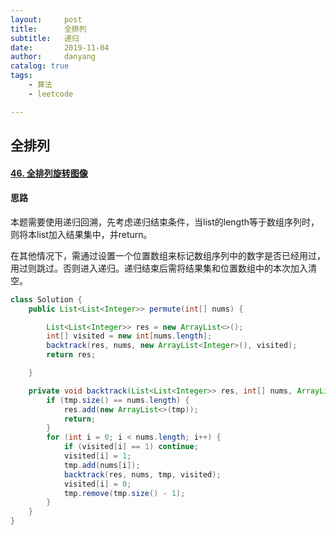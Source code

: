 ```yaml
---
layout:     post
title:      全排列
subtitle:   递归
date:       2019-11-04
author:     danyang
catalog: true
tags:
    - 算法
    - leetcode

---
```


## 全排列

#### [46. 全排列](https://leetcode-cn.com/problems/permutations/)[旋转图像](https://leetcode-cn.com/problems/rotate-image/)

#### 思路

本题需要使用递归回溯，先考虑递归结束条件，当list的length等于数组序列时，则将本list加入结果集中，并return。

在其他情况下，需通过设置一个位置数组来标记数组序列中的数字是否已经用过，用过则跳过。否则进入递归。递归结束后需将结果集和位置数组中的本次加入清空。

```java
class Solution {
    public List<List<Integer>> permute(int[] nums) {

        List<List<Integer>> res = new ArrayList<>();
        int[] visited = new int[nums.length];
        backtrack(res, nums, new ArrayList<Integer>(), visited);
        return res;

    }

    private void backtrack(List<List<Integer>> res, int[] nums, ArrayList<Integer> tmp, int[] visited) {
        if (tmp.size() == nums.length) {
            res.add(new ArrayList<>(tmp));
            return;
        }
        for (int i = 0; i < nums.length; i++) {
            if (visited[i] == 1) continue;
            visited[i] = 1;
            tmp.add(nums[i]);
            backtrack(res, nums, tmp, visited);
            visited[i] = 0;
            tmp.remove(tmp.size() - 1);
        }
    }
}


```

